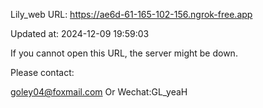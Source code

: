 Lily_web URL: https://ae6d-61-165-102-156.ngrok-free.app

Updated at: 2024-12-09 19:59:03

If you cannot open this URL, the server might be down.

Please contact: 

goley04@foxmail.com Or Wechat:GL_yeaH